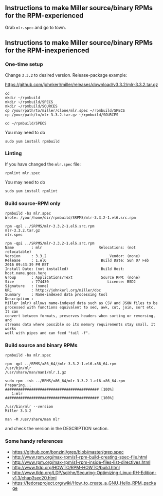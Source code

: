 ## Instructions to make Miller source/binary RPMs for the RPM-experienced

Grab `mlr.spec` and go to town.

## Instructions to make Miller source/binary RPMs for the RPM-inexperienced


### One-time setup
Change `3.3.2` to desired version. Release-package example:

https://github.com/johnkerl/miller/releases/download/v3.3.2/mlr-3.3.2.tar.gz


```
cd
mkdir ~/rpmbuild
mkdir ~/rpmbuild/SPECS
mkdir ~/rpmbuild/SOURCES
cp /your/path/to/miller/clone/mlr.spec ~/rpmbuild/SPECS
cp /your/path/to/mlr-3.3.2.tar.gz ~/rpmbuild/SOURCES

cd ~/rpmbuild/SPECS
```

You may need to do
```
sudo yum install rpmbuild
```

### Linting
If you have changed the `mlr.spec` file:
```
rpmlint mlr.spec
```
You may need to do
```
sudo yum install rpmlint
```

### Build source-RPM only
```
rpmbuild -bs mlr.spec
Wrote: /your/home/dir/rpmbuild/SRPMS/mlr-3.3.2-1.el6.src.rpm
```

```
rpm -qpl ../SRPMS/mlr-3.3.2-1.el6.src.rpm
mlr-3.3.2.tar.gz
mlr.spec
```

```
rpm -qpi ../SRPMS/mlr-3.3.2-1.el6.src.rpm
Name        : mlr                          Relocations: (not relocatable)
Version     : 3.3.2                             Vendor: (none)
Release     : 1.el6                         Build Date: Sun 07 Feb 2016 09:43:39 PM EST
Install Date: (not installed)               Build Host: host.name.goes.here
Group       : Applications/Text             Source RPM: (none)
Size        : 774430                           License: BSD2
Signature   : (none)
URL         : http://johnkerl.org/miller/doc
Summary     : Name-indexed data processing tool
Description :
Miller (mlr) allows name-indexed data such as CSV and JSON files to be
processed with functions equivalent to sed, awk, cut, join, sort etc. It can
convert between formats, preserves headers when sorting or reversing, and
streams data where possible so its memory requirements stay small. It works
well with pipes and can feed "tail -f".
```

### Build source and binary RPMs

```
rpmbuild -ba mlr.spec
```

```
rpm -qpl ../RPMS/x86_64//mlr-3.3.2-1.el6.x86_64.rpm
/usr/bin/mlr
/usr/share/man/man1/mlr.1.gz
```

```
sudo rpm -ivh ../RPMS/x86_64/mlr-3.3.2-1.el6.x86_64.rpm 
Preparing...                ########################################### [100%]
   1:mlr                    ########################################### [100%]
```

```
/usr/bin/mlr --version
Miller 3.3.2

man -M /usr/share/man mlr
```
and check the version in the DESCRIPTION section.

### Some handy references

* https://github.com/bonzini/grep/blob/master/grep.spec
* http://www.rpm.org/max-rpm/s1-rpm-build-creating-spec-file.html
* http://www.rpm.org/max-rpm/s1-rpm-inside-files-list-directives.html
* http://www.tldp.org/HOWTO/RPM-HOWTO/build.html
* http://www.tldp.org/LDP/solrhe/Securing-Optimizing-Linux-RH-Edition-v1.3/chap3sec20.html
* https://fedoraproject.org/wiki/How_to_create_a_GNU_Hello_RPM_package
